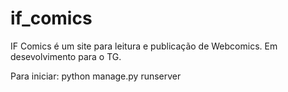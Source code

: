 # if_comics
IF Comics é um site para leitura e publicação de Webcomics. Em desevolvimento para o TG.

Para iniciar:
python manage.py runserver
